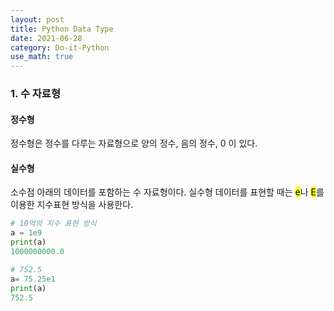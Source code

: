 ```yaml
---
layout: post
title: Python Data Type
date: 2021-06-28
category: Do-it-Python
use_math: true
---
```


### 1. 수 자료형

#### 정수형

정수형은 정수를 다루는 자료형으로 양의 정수, 음의 정수, 0 이 있다. 

#### 실수형

소수점 아래의 데이터를 포함하는 수 자료형이다. 실수형 데이터를 표현할 때는 <mark>e</mark>나 <mark>E</mark>를 이용한 지수표현 방식을 사용한다. 

```python
# 10억의 지수 표현 방식
a = 1e9
print(a)
1000000000.0

# 752.5
a= 75.25e1
print(a)
752.5
```
